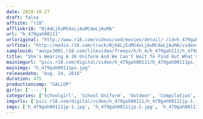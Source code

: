 ```yaml
---
date: 2018-10-27
draft: false
affsite: "r18"
afflinkr18: "NjA4LjEuMS4xLjAuMC4wLjAuMA"
url: "h_479gah00111"
urloriginal: "http://www.r18.com/videos/vod/movies/detail/-/id=h_479gah00111"
urlfinal: "http://media.r18.com/track/NjA4LjEuMS4xLjAuMC4wLjAuMA/videos/vod/movies/detail/-/id=h_479gah00111"
samplevid: "awspv3001.r18.com/litevideo/freepv/h/h_4/h_479gah111/h_479gah111_dmb_w.mp4"
title: "She's Wearing A JK Uniform And We Can't Wait To Find Out What's Inside 8 Hour Special"
mainimgurl: "pics.r18.com/digital/video/h_479gah00111/h_479gah00111ps.jpg"
mainimgs: "h_479gah00111ps.jpg"
releasedate: "Aug. 24, 2018"
duration: 475
productioncomp: "GALLOP"
girls: ['----']
categories: ['Schoolgirl', 'School Uniform', 'Outdoor', 'Compilation', 'Over 4 Hours', 'Hi-Def']
imgurls: ['pics.r18.com/digital/video/h_479gah00111/h_479gah00111jp-1.jpg', 'pics.r18.com/digital/video/h_479gah00111/h_479gah00111jp-2.jpg', 'pics.r18.com/digital/video/h_479gah00111/h_479gah00111jp-3.jpg', 'pics.r18.com/digital/video/h_479gah00111/h_479gah00111jp-4.jpg', 'pics.r18.com/digital/video/h_479gah00111/h_479gah00111jp-5.jpg', 'pics.r18.com/digital/video/h_479gah00111/h_479gah00111jp-6.jpg', 'pics.r18.com/digital/video/h_479gah00111/h_479gah00111jp-7.jpg', 'pics.r18.com/digital/video/h_479gah00111/h_479gah00111jp-8.jpg', 'pics.r18.com/digital/video/h_479gah00111/h_479gah00111jp-9.jpg', 'pics.r18.com/digital/video/h_479gah00111/h_479gah00111jp-10.jpg', 'pics.r18.com/digital/video/h_479gah00111/h_479gah00111jp-11.jpg', 'pics.r18.com/digital/video/h_479gah00111/h_479gah00111jp-12.jpg', 'pics.r18.com/digital/video/h_479gah00111/h_479gah00111jp-13.jpg', 'pics.r18.com/digital/video/h_479gah00111/h_479gah00111jp-14.jpg', 'pics.r18.com/digital/video/h_479gah00111/h_479gah00111jp-15.jpg', 'pics.r18.com/digital/video/h_479gah00111/h_479gah00111jp-16.jpg', 'pics.r18.com/digital/video/h_479gah00111/h_479gah00111jp-17.jpg', 'pics.r18.com/digital/video/h_479gah00111/h_479gah00111jp-18.jpg', 'pics.r18.com/digital/video/h_479gah00111/h_479gah00111jp-19.jpg', 'pics.r18.com/digital/video/h_479gah00111/h_479gah00111jp-20.jpg']
imgs: ['h_479gah00111jp-1.jpg', 'h_479gah00111jp-2.jpg', 'h_479gah00111jp-3.jpg', 'h_479gah00111jp-4.jpg', 'h_479gah00111jp-5.jpg', 'h_479gah00111jp-6.jpg', 'h_479gah00111jp-7.jpg', 'h_479gah00111jp-8.jpg', 'h_479gah00111jp-9.jpg', 'h_479gah00111jp-10.jpg', 'h_479gah00111jp-11.jpg', 'h_479gah00111jp-12.jpg', 'h_479gah00111jp-13.jpg', 'h_479gah00111jp-14.jpg', 'h_479gah00111jp-15.jpg', 'h_479gah00111jp-16.jpg', 'h_479gah00111jp-17.jpg', 'h_479gah00111jp-18.jpg', 'h_479gah00111jp-19.jpg', 'h_479gah00111jp-20.jpg']
---
```

